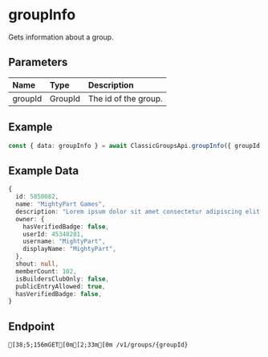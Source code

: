 
# groupInfo
Gets information about a group.


## Parameters
| Name    | Type    | Description          |
| :------ | :------ | :------------------- |
| groupId | GroupId | The id of the group. |



## Example
```ts copy showLineNumbers
const { data: groupInfo } = await ClassicGroupsApi.groupInfo({ groupId: 5850082 }); 
```


## Example Data
```ts copy showLineNumbers
{
  id: 5850082,
  name: "MightyPart Games",
  description: "Lorem ipsum dolor sit amet consectetur adipiscing elit.",
  owner: {
    hasVerifiedBadge: false,
    userId: 45348281,
    username: "MightyPart",
    displayName: "MightyPart",
  },
  shout: null,
  memberCount: 102,
  isBuildersClubOnly: false,
  publicEntryAllowed: true,
  hasVerifiedBadge: false,
} 
```


## Endpoint
```ansi
[38;5;156mGET[0m[2;33m[0m /v1/groups/{groupId}
```
  